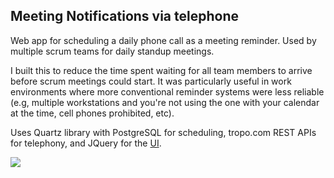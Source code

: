 ## Meeting Notifications via telephone

Web app for scheduling a daily phone call as a meeting reminder. Used by multiple scrum teams for daily standup meetings. 

I built this to reduce the time spent waiting for all team members to arrive before scrum meetings could start. It was particularly useful in work environments where more conventional reminder systems were less reliable (e.g, multiple workstations and you're not using the one with your calendar at the time, cell phones prohibited, etc).

Uses Quartz library with PostgreSQL for scheduling, tropo.com REST APIs for telephony, and JQuery for the [UI](https://github.com/randyb/hobby-apps/blob/master/src/main/resources/scrum/index.html).

![](http://randyb.org/scrum.png) 
